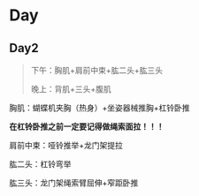 # Day

## Day2

>   下午：胸肌+肩前中束+肱二头+肱三头
>
>   晚上：背肌+三头+腹肌

胸肌：蝴蝶机夹胸（热身）+坐姿器械推胸+杠铃卧推

**在杠铃卧推之前一定要记得做绳索面拉！！！**

肩前中束：哑铃推举+龙门架提拉

肱二头：杠铃弯举

肱三头：龙门架绳索臂屈伸+窄距卧推